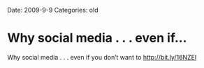 Date: 2009-9-9
Categories: old

# Why social media . . . even if...

Why social media . . . even if you don’t want to <a href="http://bit.ly/16NZEI" rel="nofollow">http://bit.ly/16NZEI</a>
